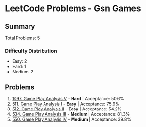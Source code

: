 # LeetCode Problems - Gsn Games

## Summary
Total Problems: 5

### Difficulty Distribution

- Easy: 2
- Hard: 1
- Medium: 2

## Problems

1. [1097. Game Play Analysis V](https://leetcode.com/problems/game-play-analysis-v/) - **Hard** | Acceptance: 50.6%
2. [511. Game Play Analysis I](https://leetcode.com/problems/game-play-analysis-i/) - **Easy** | Acceptance: 75.9%
3. [512. Game Play Analysis II](https://leetcode.com/problems/game-play-analysis-ii/) - **Easy** | Acceptance: 54.2%
4. [534. Game Play Analysis III](https://leetcode.com/problems/game-play-analysis-iii/) - **Medium** | Acceptance: 81.3%
5. [550. Game Play Analysis IV](https://leetcode.com/problems/game-play-analysis-iv/) - **Medium** | Acceptance: 39.8%
